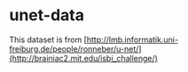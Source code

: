 # unet-data
This dataset is from [http://lmb.informatik.uni-freiburg.de/people/ronneber/u-net/](http://brainiac2.mit.edu/isbi_challenge/)
